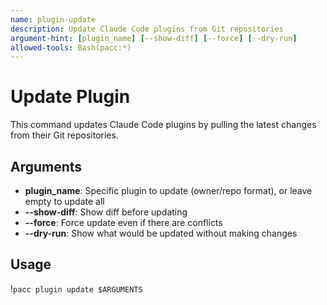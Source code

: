 ```yaml
---
name: plugin-update
description: Update Claude Code plugins from Git repositories
argument-hint: [plugin_name] [--show-diff] [--force] [--dry-run]
allowed-tools: Bash(pacc:*)
---
```


# Update Plugin

This command updates Claude Code plugins by pulling the latest changes from their Git repositories.

## Arguments
- **plugin_name**: Specific plugin to update (owner/repo format), or leave empty to update all
- **--show-diff**: Show diff before updating
- **--force**: Force update even if there are conflicts
- **--dry-run**: Show what would be updated without making changes

## Usage

!`pacc plugin update $ARGUMENTS`